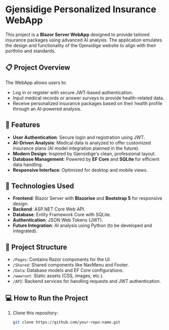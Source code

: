 # Gjensidige Personalized Insurance WebApp

This project is a **Blazor Server WebApp** designed to provide tailored insurance packages using advanced AI analysis. The application emulates the design and functionality of the Gjensidige website to align with their portfolio and standards.

## 📋 Project Overview
The WebApp allows users to:
- Log in or register with secure JWT-based authentication.
- Input medical records or answer surveys to provide health-related data.
- Receive personalized insurance packages based on their health profile through an AI-powered analysis.

## 🚀 Features
- **User Authentication**: Secure login and registration using JWT.
- **AI-Driven Analysis**: Medical data is analyzed to offer customized insurance plans (AI model integration planned in the future).
- **Modern Design**: Inspired by Gjensidige's clean, professional layout.
- **Database Management**: Powered by **EF Core** and **SQLite** for efficient data handling.
- **Responsive Interface**: Optimized for desktop and mobile views.

## 🔧 Technologies Used
- **Frontend**: Blazor Server with **Blazorise** and **Bootstrap 5** for responsive design.
- **Backend**: ASP.NET Core Web API.
- **Database**: Entity Framework Core with SQLite.
- **Authentication**: JSON Web Tokens (JWT).
- **Future Integration**: AI analysis using Python (to be developed and integrated).

## 📂 Project Structure
- `/Pages`: Contains Razor components for the UI.
- `/Shared`: Shared components like NavMenu and Footer.
- `/Data`: Database models and EF Core configurations.
- `/wwwroot`: Static assets (CSS, images, etc.).
- `/API`: Backend services for handling requests and JWT authentication.

## 💻 How to Run the Project
1. Clone this repository:
   ```bash
   git clone https://github.com/your-repo-name.git
